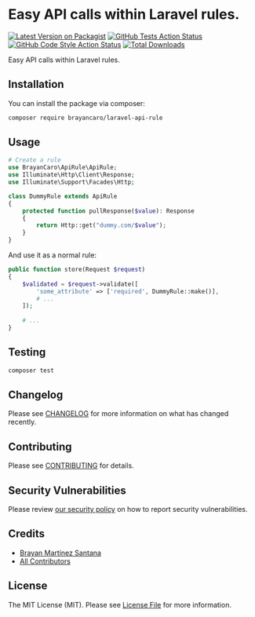 # Easy API calls within Laravel rules. 

[![Latest Version on Packagist](https://img.shields.io/packagist/v/brayancaro/laravel-api-rule.svg?style=flat-square)](https://packagist.org/packages/brayancaro/laravel-api-rule)
[![GitHub Tests Action Status](https://img.shields.io/github/actions/workflow/status/brayancaro/laravel-api-rule/run-tests.yml?branch=main&label=tests&style=flat-square)](https://github.com/brayancaro/laravel-api-rule/actions?query=workflow%3Arun-tests+branch%3Amain)
[![GitHub Code Style Action Status](https://img.shields.io/github/actions/workflow/status/brayancaro/laravel-api-rule/fix-php-code-style-issues.yml?branch=main&label=code%20style&style=flat-square)](https://github.com/brayancaro/laravel-api-rule/actions?query=workflow%3A"Fix+PHP+code+style+issues"+branch%3Amain)
[![Total Downloads](https://img.shields.io/packagist/dt/brayancaro/laravel-api-rule.svg?style=flat-square)](https://packagist.org/packages/brayancaro/laravel-api-rule)

Easy API calls within Laravel rules.

## Installation

You can install the package via composer:

```bash
composer require brayancaro/laravel-api-rule
```

## Usage

```php
# Create a rule
use BrayanCaro\ApiRule\ApiRule;
use Illuminate\Http\Client\Response;
use Illuminate\Support\Facades\Http;

class DummyRule extends ApiRule
{
    protected function pullResponse($value): Response
    {
        return Http::get("dummy.com/$value");
    }
}
```
And use it as a normal rule:
```php
public function store(Request $request)
{
    $validated = $request->validate([
        'some_attribute' => ['required', DummyRule::make()],
        # ...
    ]);
 
    # ...
}
```

## Testing

```bash
composer test
```

## Changelog

Please see [CHANGELOG](CHANGELOG.md) for more information on what has changed recently.

## Contributing

Please see [CONTRIBUTING](CONTRIBUTING.md) for details.

## Security Vulnerabilities

Please review [our security policy](../../security/policy) on how to report security vulnerabilities.

## Credits

- [Brayan Martínez Santana](https://github.com/BrayanCaro)
- [All Contributors](../../contributors)

## License

The MIT License (MIT). Please see [License File](LICENSE.md) for more information.
